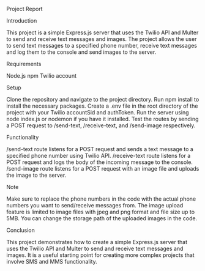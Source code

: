 Project Report

Introduction

This project is a simple Express.js server that uses the Twilio API and Multer to send and receive text messages and images. The project allows the user to send text messages to a specified phone number, receive text messages and log them to the console and send images to the server.

Requirements

Node.js
npm
Twilio account

Setup

Clone the repository and navigate to the project directory.
Run npm install to install the necessary packages.
Create a .env file in the root directory of the project with your Twilio accountSid and authToken.
Run the server using node index.js or nodemon if you have it installed.
Test the routes by sending a POST request to /send-text, /receive-text, and /send-image respectively.

Functionality

/send-text route listens for a POST request and sends a text message to a specified phone number using Twilio API.
/receive-text route listens for a POST request and logs the body of the incoming message to the console.
/send-image route listens for a POST request with an image file and uploads the image to the server.

Note

Make sure to replace the phone numbers in the code with the actual phone numbers you want to send/receive messages from.
The image upload feature is limited to image files with jpeg and png format and file size up to 5MB.
You can change the storage path of the uploaded images in the code.

Conclusion

This project demonstrates how to create a simple Express.js server that uses the Twilio API and Multer to send and receive text messages and images. It is a useful starting point for creating more complex projects that involve SMS and MMS functionality.
